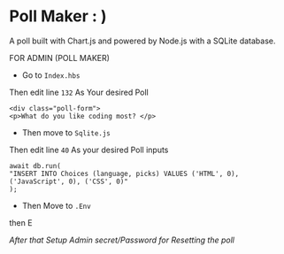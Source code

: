 # Poll Maker  : )

A poll built with Chart.js and powered by Node.js with a SQLite database.






FOR ADMIN (POLL MAKER)

- Go to `Index.hbs`

Then edit line `132` As Your desired Poll


```
<div class="poll-form">
<p>What do you like coding most? </p>
```



- Then move to `Sqlite.js`

Then edit line `40` As your desired Poll inputs

```
await db.run(
"INSERT INTO Choices (language, picks) VALUES ('HTML', 0), ('JavaScript', 0), ('CSS', 0)"
);
```

- Then Move to `.Env`

then E









*After that Setup Admin secret/Password for Resetting the poll*